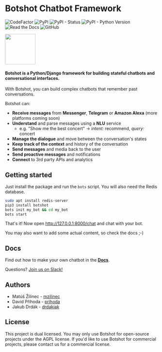 
# Botshot Chatbot Framework

![CodeFactor](https://www.codefactor.io/repository/github/botshot/botshot/badge?style=flat-square)
![PyPI](https://img.shields.io/pypi/v/botshot.svg)
![PyPI - Status](https://img.shields.io/pypi/status/botshot.svg)
![PyPI - Python Version](https://img.shields.io/pypi/pyversions/botshot.svg)
![Read the Docs](https://img.shields.io/readthedocs/botshot.svg)
![GitHub](https://img.shields.io/github/license/botshot/botshot.svg)


<!--![GitHub last commit](https://img.shields.io/github/last-commit/botshot/botshot.svg)-->
<!-- ![PyPI - Django Version](https://img.shields.io/pypi/djversions/botshot.svg) -->
<p>
<img src="https://raw.githubusercontent.com/botshot/botshot/devel/docs/images/botshot.png" height="100"/>
</p>


#### Botshot is a Python/Django framework for building stateful chatbots and conversational interfaces.

With Botshot, you can build complex chatbots that remember past conversations.

Botshot can:
- __Receive messages__ from __Messenger__, __Telegram__ or __Amazon Alexa__ (more platforms coming soon)
- __Understand__ and parse messages using a **NLU** service
  - e.g. "Show me the best concert" -> *intent:* recommend, *query:* concert
- __Manage the dialogue__ and move between the conversation's states
- __Keep track of the context__ and history of the conversation
- __Send messages__ and media back to the user
- __Send proactive messages__ and notifications
- __Connect__ to 3rd party APIs and analytics
<!-- - It's __language independent__ -->
<!-- - It has a __web chat GUI__ for easy testing -->

## Getting started

Just install the package and run the `bots` script. You will also need the Redis database.
```bash
sudo apt install redis-server
pip3 install botshot
bots init my_bot && cd my_bot
bots start
```

That's it! Now open http://127.0.0.1:8000/chat and chat with your bot.

You may also want to add some actual content, so check the docs ;-)

## Docs

Find out how to make your own chatbot in the **[Docs](https://botshot.readthedocs.io)**.

Questions? [Join us on Slack!](https://botshot-slackin.herokuapp.com/)

## Authors
- Matúš Žilinec - [mzilinec](https://github.com/mzilinec)
- David Příhoda - [prihoda](https://github.com/prihoda)
- Jakub Drdák   - [drdakjak](https://github.com/drdakjak)


## License
This project is dual licensed. You may only use Botshot for open-source projects under the AGPL license.  If you'd like to use Botshot for commercial projects, please contact us for a commercial license.
